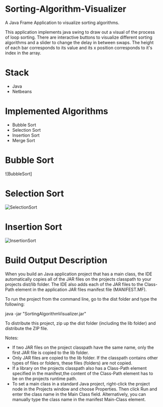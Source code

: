 # Sorting-Algorithm-Visualizer
A Java Frame Application to visualize sorting algorithms.

This application implements java swing to draw out a visual of the process of loop sorting. There are interactive buttons to visualize different sorting algorithms and a slider to change the delay in between swaps. The height of each bar corresponds to its value and its x position corresponds to it's index in the array.

# Stack
- Java
- Netbeans

# Implemented Algorithms
- Bubble Sort
- Selection Sort
- Insertion Sort
- Merge Sort

# Bubble Sort
![BubbleSort]

# Selection Sort
![SelectionSort](https://user-images.githubusercontent.com/96448477/209897874-3c63209a-e17c-4dab-a050-a4c5797f610a.gif)

# Insertion Sort
![InsertionSort](https://user-images.githubusercontent.com/96448477/209897862-169cc23a-3352-4f0b-b5c5-205c23ab4a36.gif)

# Build Output Description
When you build an Java application project that has a main class, the IDE
automatically copies all of the JAR
files on the projects classpath to your projects dist/lib folder. The IDE
also adds each of the JAR files to the Class-Path element in the application
JAR files manifest file (MANIFEST.MF).

To run the project from the command line, go to the dist folder and
type the following:

java -jar "SortingAlgorithmVisualizer.jar" 

To distribute this project, zip up the dist folder (including the lib folder)
and distribute the ZIP file.

Notes:

* If two JAR files on the project classpath have the same name, only the first
JAR file is copied to the lib folder.
* Only JAR files are copied to the lib folder.
If the classpath contains other types of files or folders, these files (folders)
are not copied.
* If a library on the projects classpath also has a Class-Path element
specified in the manifest,the content of the Class-Path element has to be on
the projects runtime path.
* To set a main class in a standard Java project, right-click the project node
in the Projects window and choose Properties. Then click Run and enter the
class name in the Main Class field. Alternatively, you can manually type the
class name in the manifest Main-Class element.
